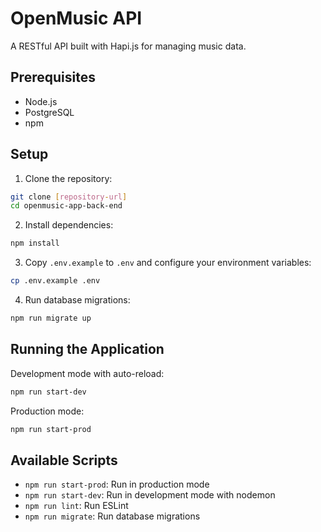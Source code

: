 # OpenMusic API

A RESTful API built with Hapi.js for managing music data.

## Prerequisites

- Node.js
- PostgreSQL
- npm

## Setup

1. Clone the repository:
```bash
git clone [repository-url]
cd openmusic-app-back-end
```

2. Install dependencies:
```bash
npm install
```

3. Copy `.env.example` to `.env` and configure your environment variables:
```bash
cp .env.example .env
```

4. Run database migrations:
```bash
npm run migrate up
```

## Running the Application

Development mode with auto-reload:
```bash
npm run start-dev
```

Production mode:
```bash
npm run start-prod
```

## Available Scripts

- `npm run start-prod`: Run in production mode
- `npm run start-dev`: Run in development mode with nodemon
- `npm run lint`: Run ESLint
- `npm run migrate`: Run database migrations
